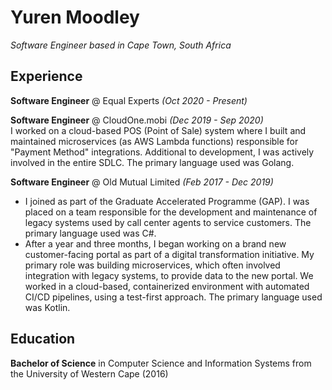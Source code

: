 # Yuren Moodley

_Software Engineer based in Cape Town, South Africa_ 
## Experience

**Software Engineer** @ Equal Experts _(Oct 2020 - Present)_ <br>

**Software Engineer** @ CloudOne.mobi _(Dec 2019 - Sep 2020)_ <br>
I worked on a cloud-based POS (Point of Sale) system where I built and maintained microservices (as AWS Lambda functions) responsible for "Payment Method" integrations. Additional to development, I was actively involved in the entire SDLC. The primary language used was Golang.
<br>

**Software Engineer** @ Old Mutual Limited _(Feb 2017 - Dec 2019)_ <br>
- I joined as part of the Graduate Accelerated Programme (GAP). I was placed on a team responsible for the development and maintenance of legacy systems used by call center agents to service customers. The primary language used was C#.
- After a year and three months, I began working on a brand new customer-facing portal as part of a digital transformation initiative. My primary role was building microservices, which often involved integration with legacy systems, to provide data to the new portal. We worked in a cloud-based, containerized environment with automated CI/CD pipelines, using a test-first approach. The primary language used was Kotlin.

## Education
**Bachelor of Science** in Computer Science and Information Systems from the University of Western Cape (2016)